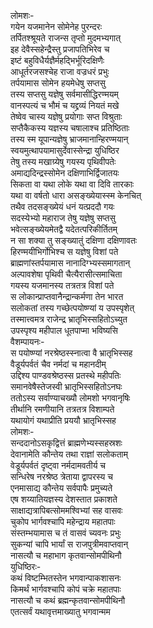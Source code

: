 लोमशः-  
गयेन यजमानेन सोमेनेह पुरन्दरः  
तर्पितश्श्रूयते राजन्स तृप्तो मुदमभ्यगात्  
इह देवैस्सहेन्द्रैस्तु प्रजापतिभिरेव च  
इष्टं बहुविधैर्यज्ञैर्महद्भिर्भूरिदक्षिणैः  
आधूर्तरजसश्चेह राजा वज्रधरं प्रभुः  
तर्पयामास सोमेन हयमेधेषु सप्तसु  
तस्य सप्तसु यज्ञेषु सर्वमासीद्धिरण्मयम्  
वानस्पत्यं च भौमं च यद्द्रव्यं नियतं मखे  
तेष्वेव चास्य यज्ञेषु प्रयोगाः सप्त विश्रुताः  
सप्तैकैकस्य यज्ञस्य चषालाश्च प्रतिष्ठिताः  
तस्य स्म यूपान्यज्ञेषु भ्राजमानान्हिरण्मयान्  
स्वयमुत्थापयामासुर्देवास्सेन्द्रा युधिष्ठिर  
तेषु तस्य मखाग्र्येषु गयस्य पृथिवीपतेः  
अमाद्यदिन्द्रस्सोमेन दक्षिणाभिर्द्विजातयः  
सिकता वा यथा लोके यथा वा दिवि तारकाः  
यथा वा वर्षतो धारा असङ्ख्येयास्स्म केनचित्  
तथैव तदसङ्ख्येयं धनं यत्प्रददौ गयः  
सदस्येभ्यो महाराज तेषु यज्ञेषु सप्तसु  
भवेत्सङ्ख्येयमेतद्वै यदेतत्परिकीर्तितम्  
न सा शक्या तु सङ्ख्यातुं दक्षिणा दक्षिणावतः  
हिरण्मयीभिर्गोभिश्च स यज्ञेषु विशां पते  
ब्राह्मणांस्तर्पयामास नानादिग्भ्यस्समागतान्  
अल्पावशेषा पृथिवी चैत्यैरासीत्समाचिता  
गयस्य यजमानस्य तत्रतत्र विशां पते  
स लोकान्प्राप्तवानैन्द्रान्कर्मणा तेन भारत  
सलोकतां तस्य गच्छेत्पयोष्ण्यां य उपस्पृशेत्  
तस्मात्त्वमत्र राजेन्द्र भ्रातृभिस्सहितोऽच्युत  
उपस्पृश्य महीपाल धूतपाप्मा भविष्यसि  
वैशम्पायनः-  
स पयोष्ण्यां नरश्रेष्ठस्स्नात्वा वै भ्रातृभिस्सह  
वैडूर्यपर्वतं चैव नर्मदां च महानदीम्  
उद्दिश्य पाण्डवश्रेष्ठस्स प्रतस्थे महीपतिः  
समानवेषैस्तेजस्वी भ्रातृभिस्सहितोऽनघः  
ततोऽस्य सर्वाण्याचख्यौ लोमशो भगवानृषिः  
तीर्थानि रमणीयानि तत्रतत्र विशाम्पते  
यथायोगं यथाप्रीति प्रययौ भ्रातृभिस्सह  
लोमशः-  
सन्ददानोऽसकृद्वित्तं ब्राह्मणेभ्यस्सहस्रशः  
देवानामेति कौन्तेय तथा राज्ञां सलोकताम्  
वेडूर्यपर्वतं दृष्ट्वा नर्मदामवतीर्य च  
सन्धिरेष नरश्रेष्ठ त्रेताया द्वापरस्य च  
एनमासाद्य कौन्तेय सर्वपापैः प्रमुच्यते  
एष शय्यातियज्ञस्य देशस्तात प्रकाशते  
साक्षाद्यत्रापिबत्सोममश्विभ्यां सह वासवः  
चुकोप भार्गवश्चापि महेन्द्राय महातपाः  
संस्तम्भयामास च तं वासवं च्यवनः प्रभुः  
सुकन्यां चापि भार्यां स राजपुत्रीमवाप्तवान्  
नासत्यौ च महाभाग कृतवान्सोमपीथिनौ  
युधिष्ठिरः-  
कथं विष्टम्भितस्तेन भगवान्पाकशासनः  
किमर्थं भार्गवश्चापि कोपं चक्रे महातपाः  
नासत्यौ च कथं ब्रह्मन्कृतवान्सोमपीथिनौ  
एतत्सर्वं यथावृत्तमाख्यातु भगवान्मम  
